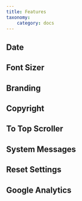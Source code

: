 ```yaml
---
title: Features
taxonomy:
    category: docs
---
```





Date
----



Font Sizer
----------



Branding
--------



Copyright
---------



To Top Scroller
---------------



System Messages
---------------



Reset Settings
--------------



Google Analytics
--------------


